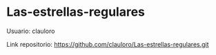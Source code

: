 # Las-estrellas-regulares
Usuario: clauloro

Link repositorio: https://github.com/clauloro/Las-estrellas-regulares.git
